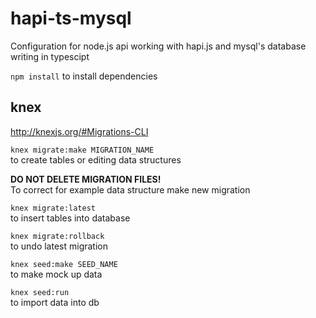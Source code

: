# hapi-ts-mysql
Configuration for node.js api working with hapi.js and mysql's database writing in typescipt

`npm install`
to install dependencies
## knex
http://knexjs.org/#Migrations-CLI

`knex migrate:make MIGRATION_NAME`  
to create tables or editing data structures

**DO NOT DELETE MIGRATION FILES!**  
To correct for example data structure make new migration

`knex migrate:latest`  
to insert tables into database

`knex migrate:rollback`  
to undo latest migration

`knex seed:make SEED_NAME`  
to make mock up data

`knex seed:run`  
to import data into db